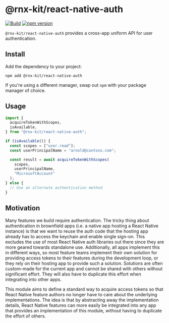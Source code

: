 <!--remove-block start-->

# @rnx-kit/react-native-auth

[![Build](https://github.com/microsoft/rnx-kit/actions/workflows/build.yml/badge.svg)](https://github.com/microsoft/rnx-kit/actions/workflows/build.yml)
[![npm version](https://img.shields.io/npm/v/@rnx-kit/react-native-auth)](https://www.npmjs.com/package/@rnx-kit/react-native-auth)

<!--remove-block end-->

`@rnx-kit/react-native-auth` provides a cross-app uniform API for user
authentication.

## Install

Add the dependency to your project:

```
npm add @rnx-kit/react-native-auth
```

If you're using a different manager, swap out `npm` with your package manager of
choice.

## Usage

```typescript
import {
  acquireTokenWithScopes,
  isAvailable,
} from "@rnx-kit/react-native-auth";

if (isAvailable()) {
  const scopes = ["user.read"];
  const userPrincipalName = "arnold@contoso.com";

  const result = await acquireTokenWithScopes(
    scopes,
    userPrincipalName,
    "MicrosoftAccount"
  );
} else {
  // Use an alternate authentication method
}
```

## Motivation

Many features we build require authentication. The tricky thing about
authentication in brownfield apps (i.e. a native app hosting a React Native
instance) is that we want to reuse the auth code that the hosting app already
has to access the keychain and enable single sign-on. This excludes the use of
most React Native auth libraries out there since they are more geared towards
standalone use. Additionally, all apps implement this in different ways, so most
feature teams implement their own solution for providing access tokens to their
features during the development loop, or they rely on their hosting app to
provide such a solution. Solutions are often custom-made for the current app and
cannot be shared with others without significant effort. They will also have to
duplicate this effort when integrating into other apps.

This module aims to define a standard way to acquire access tokens so that React
Native feature authors no longer have to care about the underlying
implementations. The idea is that by abstracting away the implementation
details, React Native features can more easily be integrated into any app that
provides an implementation of this module, without having to duplicate the
effort of others.

